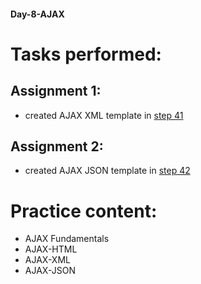 #### Day-8-AJAX
# Tasks performed:

## Assignment 1:
- created AJAX XML template in [step 41](https://github.com/ineffable23/fullstack-training/blob/main/Day%208/step41-ajax-xml-templates.html)

## Assignment 2:
- created AJAX JSON template in [step 42](https://github.com/ineffable23/fullstack-training/blob/main/Day%208/step42-ajax-json-template.html)

# Practice content:

- AJAX Fundamentals
- AJAX-HTML
- AJAX-XML
- AJAX-JSON
